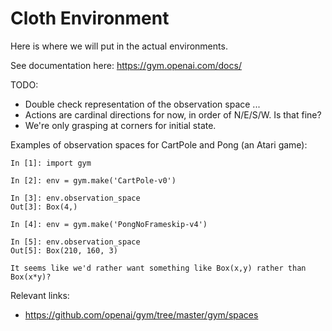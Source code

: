 # Cloth Environment

Here is where we will put in the actual environments.

See documentation here: https://gym.openai.com/docs/

TODO:

- Double check representation of the observation space ...
- Actions are cardinal directions for now, in order of N/E/S/W. Is that fine?
- We're only grasping at corners for initial state.


Examples of observation spaces for CartPole and Pong (an Atari game):

```
In [1]: import gym

In [2]: env = gym.make('CartPole-v0')

In [3]: env.observation_space
Out[3]: Box(4,)

In [4]: env = gym.make('PongNoFrameskip-v4')

In [5]: env.observation_space
Out[5]: Box(210, 160, 3)

It seems like we'd rather want something like Box(x,y) rather than Box(x*y)?
```


Relevant links:

- https://github.com/openai/gym/tree/master/gym/spaces
